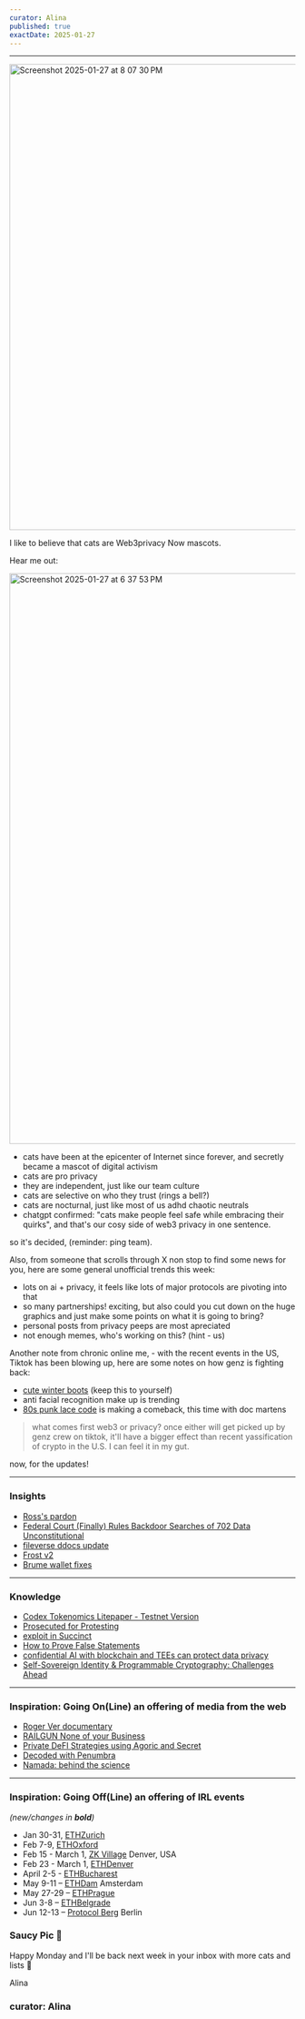 ```yaml
---
curator: Alina
published: true
exactDate: 2025-01-27
---
```


<!--
### Insights

### Knowledge

### Inspiration

### Inspiration: Going On(Line) an offering of media from the web

### Inspiration: Going Off(Line) an offering of IRL events 

### Explorer 

### Saucy Quote
-->

---
<img width="819" alt="Screenshot 2025-01-27 at 8 07 30 PM" src="https://github.com/user-attachments/assets/02cb93ed-05da-4144-b935-8b3ed4049053" />

I like to believe that cats are Web3privacy Now mascots. 

Hear me out: 

<img width="1003" alt="Screenshot 2025-01-27 at 6 37 53 PM" src="https://github.com/user-attachments/assets/405945c2-06cc-48c5-89e0-0a7e0c1b2801" />

- cats have been at the epicenter of Internet since forever, and secretly became a mascot of digital activism 
- cats are pro privacy
- they are independent, just like our team culture
- cats are selective on who they trust (rings a bell?)
- cats are nocturnal, just like most of us adhd chaotic neutrals
- chatgpt confirmed: "cats make people feel safe while embracing their quirks", and that's our cosy side of web3 privacy in one sentence.

so it's decided, (reminder: ping team).

Also, from someone that scrolls through X non stop to find some news for you, here are some general unofficial trends this week:
- lots on ai + privacy, it feels like lots of major protocols are pivoting into that
- so many partnerships! exciting, but also could you cut down on the huge graphics and just make some points on what it is going to bring?
- personal posts from privacy peeps are most apreciated
- not enough memes, who's working on this? (hint - us) 

Another note from chronic online me, - with the recent events in the US, Tiktok has been blowing up, here are some notes on how genz is fighting back:
- [cute winter boots](https://economictimes.indiatimes.com/magazines/panache/cute-winter-boots-a-resistance-movement-disguised-as-a-tiktok-trend-explained/articleshow/117558524.cms?from=mdr) (keep this to yourself)
- anti facial recognition make up is trending
- [80s punk lace code](https://www.tumblr.com/safety-pin-punk/684998289903484928/punk-101-lace-code) is making a comeback, this time with doc martens

> what comes first web3 or privacy? 
once either will get picked up by genz crew on tiktok, it'll have a bigger effect than recent yassification of crypto in the U.S. I can feel it in my gut.

now, for the updates! 

---

### Insights

- [Ross's pardon](https://x.com/WatcherGuru/status/1881853845837623462)
- [Federal Court (Finally) Rules Backdoor Searches of 702 Data Unconstitutional](https://www.eff.org/deeplinks/2025/01/victory-federal-court-finally-rules-backdoor-searches-702-data-unconstitutional)
- [fileverse ddocs update](https://x.com/fileverse/status/1882811446280495412?s=35)
- [Frost v2](https://x.com/ZcashFoundation/status/1882121567724855570)
- [Brume wallet fixes](https://github.com/brumeproject/wallet/releases/tag/v0.6.536)



---

### Knowledge
- [Codex Tokenomics Litepaper - Testnet Version](https://docs.codex.storage/learn/tokenomics-litepaper)
- [Prosecuted for Protesting](https://privacyinternational.org/long-read/5460/prosecuted-protesting)
- [exploit in Succinct](https://blog.lambdaclass.com/responsible-disclosure-of-an-exploit-in-succincts-sp1-zkvm-found-in-partnership-with-3mi-labs-and-aligned-which-arises-from-the-interaction-of-two-distinct-security-vulnerabilities/)
- [How to Prove False Statements](https://eprint.iacr.org/2025/118)
- [confidential AI with blockchain and TEEs can protect data privacy](https://cointelegraph.com/news/heres-how-confidential-ai-with-blockchain-and-tees-protects-data-privacy)
- [Self-Sovereign Identity & Programmable Cryptography: Challenges Ahead](https://mirror.xyz/privacy-scaling-explorations.eth/zRM7qQSt_igfoSxdSa0Pts9MFdAoD96DD3m43bPQJT8)


---

### Inspiration: Going On(Line) an offering of media from the web
- [Roger Ver documentary](https://x.com/rogerkver/status/1883872905433579941?s=46)
- [RAILGUN None of your Business](https://x.com/railgun_project/status/1882585885277122671?s=46)
- [Private DeFI Strategies using Agoric and Secret](https://www.youtube.com/watch?v=CFA4-5HBSwM)
- [Decoded with Penumbra](https://x.com/i/spaces/1ZkKzRjVplaKv/peek)
- [Namada: behind the science](https://x.com/namada/status/1882766214113747430?s=46)

---

### Inspiration: Going Off(Line) an offering of IRL events 
*(new/changes in **bold**)*

* Jan 30-31, [ETHZurich](https://ethereumzuri.ch/)
* Feb 7-9, [ETHOxford](https://ethoxford.io/)
* Feb 15 - March 1, [ZK Village](https://www.zklab.systems/zkai-village) Denver, USA
* Feb 23 - March 1, [ETHDenver](https://www.ethdenver.com/)
* April 2-5 - [ETHBucharest](https://x.com/ethbucharest_?s=21)
* May 9-11 – [ETHDam](https://www.ethdam.com/) Amsterdam
* May 27-29 – [ETHPrague](https://ethprague.com/)
* Jun 3-8 – [ETHBelgrade](https://ethbelgrade.rs/)
* Jun 12-13 – [Protocol Berg](https://protocol.berlin/) Berlin


### Saucy Pic 🥫

Happy Monday and I'll be back next week in your inbox with more cats and lists 💖

Alina

### curator: Alina

